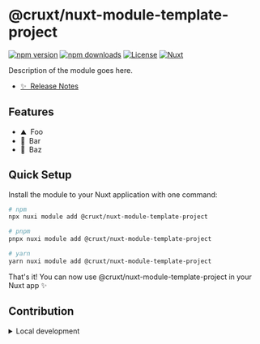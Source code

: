 <!--
Get your module up and running quickly.

Find and replace all on all files (CMD+SHIFT+F):
- Name: @cruxt/nuxt-module-template-project
- Package name: @cruxt/nuxt-module-template-project
- Description: Description of the module goes here.
- Repository slug: @cruxt/module-repo
- Repository URL: https://github.com/your-org/@cruxt/module-repo
Use this simple bash one liner to update the name and description:

```bash
bash -c '
if [ -n "$(git status --porcelain)" ]; then
  echo "Warning: Git repo is not clean. Replacements skipped."
  exit 0
fi
read -p "New project name: " N
read -p "New package name: " P
read -p "New description: " D
read -p "New config key: " C
read -p "New repo slug: " S
read -p "New repo URL: " U
EN=$(printf "%s" "$N" | sed "s/[&/\]/\\&/g")
EP=$(printf "%s" "$P" | sed "s/[&/\]/\\&/g")
ED=$(printf "%s" "$D" | sed "s/[&/\]/\\&/g")
EC=$(printf "%s" "$C" | sed "s/[&/\]/\\&/g")
ES=$(printf "%s" "$S" | sed "s/[&/\]/\\&/g")
EU=$(printf "%s" "$U" | sed "s/[&/\]/\\&/g")
find . -type f ! -path "*/node_modules/*" ! -path "*/.git/*" -exec sh -c '\''for f; do file "$f" | grep -q text && sed -i \
  -e "s|@cruxt/nuxt-module-template-project|$0|g" \
  -e "s|@cruxt/nuxt-module-template-project|$1|g" \
  -e "s|cruxt_nuxt_module_template_project|$2|g" \
  -e "s|@cruxt/module-repo|$3|g" \
  -e "s|https://github.com/your-org/@cruxt/module-repo|$4|g" \
  -e "s|Description of the module goes here.|$5|g" "$f"; done'\'' sh "$EN" "$EP" "$EC" "$ES" "$EU" "$ED"
echo "Replacement complete!"
'

```
-->

# @cruxt/nuxt-module-template-project

[![npm version][npm-version-src]][npm-version-href]
[![npm downloads][npm-downloads-src]][npm-downloads-href]
[![License][license-src]][license-href]
[![Nuxt][nuxt-src]][nuxt-href]

Description of the module goes here.

- [✨ &nbsp;Release Notes](/CHANGELOG.md)
<!-- - [🏀 Online playground](https://stackblitz.com/github/@cruxt/module-repo?file=playground%2Fapp.vue) -->
<!-- - [📖 &nbsp;Documentation](https://example.com) -->

## Features

<!-- Highlight some of the features your module provide here -->
- ⛰ &nbsp;Foo
- 🚠 &nbsp;Bar
- 🌲 &nbsp;Baz

## Quick Setup

Install the module to your Nuxt application with one command:

```bash
# npm
npx nuxi module add @cruxt/nuxt-module-template-project

# pnpm
pnpx nuxi module add @cruxt/nuxt-module-template-project

# yarn
yarn nuxi module add @cruxt/nuxt-module-template-project
```

That's it! You can now use @cruxt/nuxt-module-template-project in your Nuxt app ✨

## Contribution

<!-- markdownlint-disable MD033 -->
<details>
  <summary>Local development</summary>
  
  ```bash
  # Install dependencies
  pnpm install
  
  # Generate type stubs
  pnpm run dev:prepare
  
  # Develop with the playground
  pnpm run dev
  
  # Build the playground
  pnpm run dev:build
  
  # Run ESLint
  pnpm run lint
  
  # Run Vitest
  pnpm run test
  pnpm run test:watch
  
  # Release new version
  pnpm run release
  ```

</details>

<!-- Badges -->
[npm-version-src]: https://img.shields.io/npm/v/@cruxt/nuxt-module-template-project/latest.svg?style=flat&colorA=020420&colorB=00DC82
[npm-version-href]: https://npmjs.com/package/@cruxt/nuxt-module-template-project

[npm-downloads-src]: https://img.shields.io/npm/dm/@cruxt/nuxt-module-template-project.svg?style=flat&colorA=020420&colorB=00DC82
[npm-downloads-href]: https://npm.chart.dev/@cruxt/nuxt-module-template-project

[license-src]: https://img.shields.io/npm/l/@cruxt/nuxt-module-template-project.svg?style=flat&colorA=020420&colorB=00DC82
[license-href]: https://npmjs.com/package/@cruxt/nuxt-module-template-project

[nuxt-src]: https://img.shields.io/badge/Nuxt-020420?logo=nuxt.js
[nuxt-href]: https://nuxt.com
